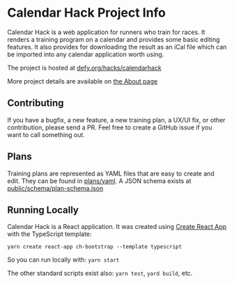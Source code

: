 # Calendar Hack Project Info

Calendar Hack is a web application for runners who train for races. It renders a training program on a calendar and provides some basic editing features. It also provides for downloading the result as an iCal file which can be imported into any calendar application worth using.

The project is hosted at [defy.org/hacks/calendarhack](https://www.defy.org/hacks/calendarhack)

More project details are available on [the About page](https://www.defy.org/hacks/calendarhack/about)

## Contributing
If you have a bugfix, a new feature, a new training plan, a UX/UI fix, or other contribution, please send a PR.
Feel free to create a GitHub issue if you want to call something out.

## Plans
Training plans are represented as YAML files that are easy to create and edit. They can be found in [plans/yaml](public/plans/yaml/). A JSON schema exists at [public/schema/plan-schema.json](public/schema/plan-schema.json)

## Running Locally

Calendar Hack is a React application. It was created using [Create React App](https://reactjs.org/docs/create-a-new-react-app.html#create-react-app) with the TypeScript template:
```
yarn create react-app ch-bootstrap --template typescript
```
So you can run locally with: `yarn start`

The other standard scripts exist also: `yarn test`, `yard build`, etc.
